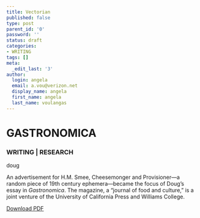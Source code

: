 ```yaml
---
title: Vectorian
published: false
type: post
parent_id: '0'
password: ''
status: draft
categories:
- WRITING
tags: []
meta:
  _edit_last: '3'
author:
  login: angela
  email: a.vou@verizon.net
  display_name: angela
  first_name: angela
  last_name: voulangas
---
```


<h1>GASTRONOMICA</h1>
<h3>WRITING | RESEARCH</h3>
<p>doug</p>
<p>An advertisement for H.M. Smee, Cheesemonger and Provisioner—a random piece of 19th century ephemera—became the focus of Doug’s essay in <em>Gastronomica</em>. The magazine, a “journal of food and culture,” is a joint venture of the University of California Press and Williams College.</p>
<p><a href="http://thegraphicsoffice.com/pdf/TGO-Gastronomica.pdf" target="_blank">Download PDF</a></p>
